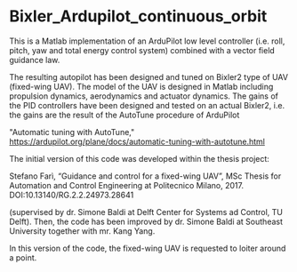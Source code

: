 # Bixler_Ardupilot_continuous_orbit

This is a Matlab implementation of an ArduPilot low level controller (i.e. roll, pitch, yaw and total energy control system) combined with a vector field guidance law.

The resulting autopilot has been designed and tuned on Bixler2 type of UAV (fixed-wing UAV). The model of the UAV is designed in Matlab including propulsion dynamics, aerodynamics and actuator dynamics. The gains of the PID controllers have been designed and tested on an actual Bixler2, i.e. the gains are the result of the AutoTune procedure of ArduPilot

"Automatic tuning with AutoTune," https://ardupilot.org/plane/docs/automatic-tuning-with-autotune.html

The initial version of this code was developed within the thesis project:

Stefano Farì, “Guidance and control for a fixed-wing UAV”, MSc Thesis for Automation and Control Engineering at Politecnico Milano, 2017. DOI:10.13140/RG.2.2.24973.28641

(supervised by dr. Simone Baldi at Delft Center for Systems ad Control, TU Delft). Then, the code has been improved by dr. Simone Baldi at Southeast University together with mr. Kang Yang.

In this version of the code, the fixed-wing UAV is requested to loiter around a point. 
